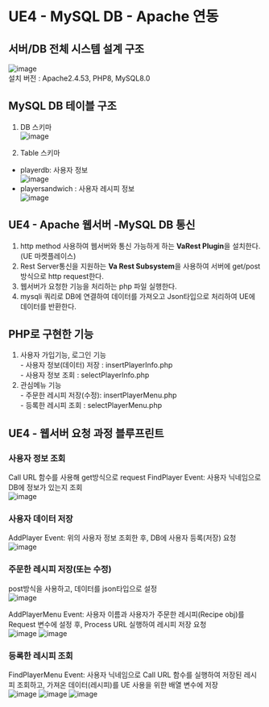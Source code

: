 # UE4 - MySQL DB - Apache 연동

## 서버/DB 전체 시스템 설계 구조
![image](https://user-images.githubusercontent.com/60374155/220970378-30bf1878-fa81-4b49-be1d-55162a6464dc.png) <br>
설치 버전 : Apache2.4.53, PHP8, MySQL8.0 <br>

## MySQL DB 테이블 구조
1. DB 스키마 <br>
![image](https://user-images.githubusercontent.com/60374155/220973950-8c136f40-c037-4d47-acb3-c9e6b3d6e947.png) 

2. Table 스키마 <br>
- playerdb: 사용자 정보 <br>
![image](https://user-images.githubusercontent.com/60374155/220974031-55bb1422-653a-4f49-82cd-4f761acc68e6.png)
- playersandwich : 사용자 레시피 정보 <br>
![image](https://user-images.githubusercontent.com/60374155/220974279-e346d050-dd68-4952-92fe-601fd4cb0655.png)

## UE4 - Apache 웹서버 -MySQL DB 통신
1. http method 사용하여 웹서버와 통신 가능하게 하는 <strong>VaRest Plugin</strong>을 설치한다.(UE 마켓플레이스) <br>
2. Rest Server통신을 지원하는 <strong>Va Rest Subsystem</strong>을 사용하여 서버에 get/post 방식으로 http request한다. <br>
3. 웹서버가 요청한 기능을 처리하는 php 파일 실행한다.
4. mysqli 쿼리로 DB에 연결하여 데이터를 가져오고 Json타입으로 처리하여 UE에 데이터를 반환한다. <br>

## PHP로 구현한 기능
1. 사용자 가입기능, 로그인 기능 <br> - 사용자 정보(데이터) 저장 : insertPlayerInfo.php <br> - 사용자 정보 조회 : selectPlayerInfo.php
2. 관심메뉴 기능 <br> - 주문한 레시피 저장(수정): insertPlayerMenu.php <br> - 등록한 레시피 조회 : selectPlayerMenu.php

## UE4 - 웹서버 요청 과정 블루프린트
### 사용자 정보 조회 ###
Call URL 함수를 사용해 get방식으로 request
FindPlayer Event: 사용자 닉네임으로 DB에 정보가 있는지 조회 <br>
![image](https://user-images.githubusercontent.com/60374155/221089404-4b1e6d9f-83a7-4900-80b2-42d2feec3be2.png)

### 사용자 데이터 저장 ###
AddPlayer Event: 위의 사용자 정보 조회한 후, DB에 사용자 등록(저장) 요청<br>
![image](https://user-images.githubusercontent.com/60374155/221091762-28da751d-db4a-4737-978f-ba2fd18d8198.png)

### 주문한 레시피 저장(또는 수정) ###
post방식을 사용하고, 데이터를 json타입으로 설정 <br>
![image](https://user-images.githubusercontent.com/60374155/221343268-95bdf9d4-30cc-43c7-a59b-d6dea98f9525.png)

AddPlayerMenu Event: 사용자 이름과 사용자가 주문한 레시피(Recipe obj)를 Request 변수에 설정 후, Process URL 실행하여 레시피 저장 요청<br>
![image](https://user-images.githubusercontent.com/60374155/221332319-acc50500-0709-45b8-9e36-09c436f1501e.png)
![image](https://user-images.githubusercontent.com/60374155/221332326-99e2761f-9e84-4ff7-b15d-9507b2511cda.png)

### 등록한 레시피 조회 ###
FindPlayerMenu Event: 사용자 닉네임으로 Call URL 함수를 실행하여 저장된 레시피 조회하고, 가져온 데이터(레시피)를 UE 사용을 위한 배열 변수에 저장 <br>
![image](https://user-images.githubusercontent.com/60374155/221332742-cba76a5c-9533-4b43-b2a4-bceca7f3f21a.png)
![image](https://user-images.githubusercontent.com/60374155/221332771-78e23aac-d92e-43f3-99bf-9742dc87ae3e.png)
![image](https://user-images.githubusercontent.com/60374155/221335466-06d88037-21d2-485d-a05c-b30d6ce99639.png)


